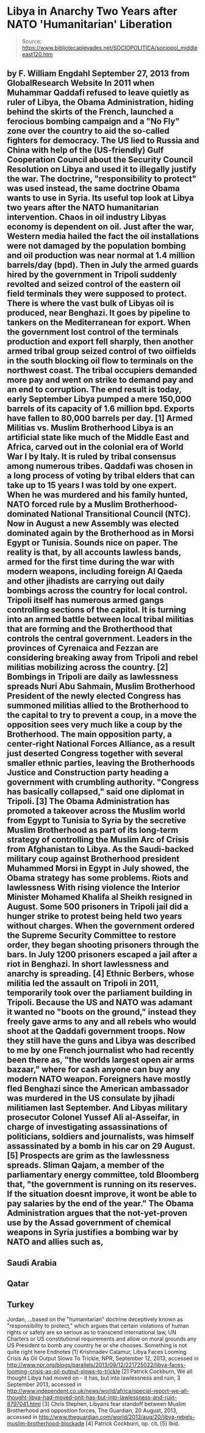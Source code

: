 # Libya in Anarchy Two Years after NATO 'Humanitarian' Liberation

> Source: https://www.bibliotecapleyades.net/SOCIOPOLITICA/sociopol_middleeast120.htm

by F. William Engdahl
September 27, 2013
from
GlobalResearch Website
In 2011 when Muhammar
Qaddafi refused to leave quietly as ruler of Libya, the
Obama Administration, hiding behind the skirts of the
French, launched a
ferocious bombing campaign and a
"No
Fly" zone over the country to aid the so-called fighters
for democracy.
The US lied to Russia and China with help of the
(US-friendly) Gulf Cooperation Council about the
Security Council Resolution on Libya and used it to
illegally justify the war.
The doctrine,
"responsibility to protect" was used instead, the same
doctrine Obama wants
to use in Syria.
Its useful top look at
Libya two years after the NATO humanitarian
intervention.
Chaos in oil industry
Libyas economy is dependent on oil.
Just after the war, Western media
hailed the fact the oil installations were not damaged by the population
bombing and oil production was near normal at 1.4 million barrels/day (bpd).
Then in July the armed guards hired by the government in Tripoli suddenly
revolted and seized control of the eastern oil field terminals they were
supposed to protect. There is where the vast bulk of Libyas oil is
produced, near Benghazi. It goes by pipeline to tankers on the Mediterranean
for export.
When the government lost control of the terminals production and export fell
sharply, then another armed tribal group seized control of two oilfields in
the south blocking oil flow to terminals on the northwest coast.
The tribal
occupiers demanded more pay and went on strike to demand pay and an end to
corruption. The end result is today, early September Libya pumped a mere
150,000 barrels of its capacity of 1.6 million bpd.
Exports have fallen to
80,000 barrels per day. [1]
Armed Militias vs.
Muslim Brotherhood
Libya is an artificial state like much of the Middle East and Africa, carved
out in the colonial era of World War I by Italy.
It is ruled by tribal
consensus among numerous tribes.
Qaddafi was chosen in a long process of
voting by tribal elders that can take up to 15 years I was told by one
expert. When he was murdered and his family hunted, NATO forced rule by a
Muslim Brotherhood-dominated National Transitional Council (NTC).
Now in August a new Assembly was elected dominated again by the Brotherhood
as in Morsi Egypt or Tunisia. Sounds nice on paper.
The reality is that, by
all accounts lawless bands, armed for the first time during the war with
modern weapons, including foreign Al Qaeda and other jihadists are carrying
out daily bombings across the country for local control.
Tripoli itself has
numerous armed gangs controlling sections of the capitol. It is turning into
an armed battle between local tribal militias that are forming and the
Brotherthood that controls the central government.
Leaders in the provinces
of Cyrenaica and Fezzan are considering breaking away from Tripoli and rebel
militias mobilizing across the country. [2]
Bombings in Tripoli
are daily as lawlessness spreads
Nuri Abu Sahmain, Muslim Brotherhood President of the newly elected Congress
has summoned militias allied to the Brotherhood to the capital to try to
prevent a coup, in a move the opposition sees very much like a coup by the
Brotherhood.
The main opposition party, a center-right National Forces
Alliance, as a result just deserted Congress together with several smaller
ethnic parties, leaving the Brotherhoods Justice and Construction party
heading a government with crumbling authority.
"Congress has basically
collapsed," said one diplomat in Tripoli. [3]
The
Obama Administration has
promoted a takeover across the Muslim world from Egypt to Tunisia to Syria
by the secretive Muslim Brotherhood as part of its long-term strategy of
controlling the Muslim Arc of Crisis from Afghanistan to Libya.
As the
Saudi-backed military coup against Brotherhood president Muhammed Morsi in
Egypt in July showed, the Obama strategy has some problems.
Riots and lawlessness
With rising violence the Interior Minister Mohamed Khalifa al Sheikh
resigned in August.
Some 500 prisoners in Tripoli jail did a hunger strike
to protest being held two years without charges. When the government ordered
the Supreme Security Committee to restore order, they began shooting
prisoners through the bars. In July 1200 prisoners escaped a jail after a
riot in Benghazi. In short lawlessness and anarchy is spreading. [4]
Ethnic Berbers, whose militia led the assault on Tripoli in 2011,
temporarily took over the parliament building in Tripoli.
Because the US and
NATO was adamant it wanted no "boots on the ground," instead they freely
gave arms to any and all rebels who would shoot at the Qaddafi government
troops.
Now they still have the guns and Libya was described to me by one
French journalist who had recently been there as,
"the worlds largest open
air arms bazaar," where for cash anyone can buy any modern NATO weapon.
Foreigners have mostly fled Benghazi since the American ambassador was
murdered in the US consulate by jihadi militiamen last September.
And
Libyas military prosecutor Colonel Yussef Ali al-Asseifar, in charge of
investigating assassinations of politicians, soldiers and journalists, was
himself assassinated by a bomb in his car on 29 August. [5]
Prospects are grim as the lawlessness spreads.
Sliman Qajam, a member of the
parliamentary energy committee, told Bloomberg that,
"the government is running on its reserves.
If the situation doesnt improve, it wont be able to pay salaries by
the end of the year."
The Obama Administration argues that the not-yet-proven use by the Assad
government of chemical weapons in Syria justifies a bombing war by NATO and
allies such as,
-
Saudi Arabia
-
Qatar
-
Turkey
-
Jordan,
...based on the
"humanitarian" doctrine deceptively known as "responsibility to protect,"
which argues that certain violations of human rights or safety are so
serious as to transcend international law, UN Charters or US constitutional
requirements and allow on moral grounds any US President to bomb any country
he or she chooses.
Something is not quite right here
Endnotes
[1] Krishnadev Calamur, Libya Faces Looming
Crisis As Oil Output Slows To Trickle, NPR, September 12, 2013, accessed
in
http://www.npr.org/blogs/parallels/2013/09/12/221725022/libya-faces-looming-crisis-as-oil-output-slows-to-trickle
[2] Patrick Cockburn, We all thought Libya had moved on - it has, but
into lawlessness and ruin, 3 September 2013, accessed in
http://www.independent.co.uk/news/world/africa/special-report-we-all-thought-libya-had-moved-onit-has-but-into-lawlessness-and-ruin-8797041.html
[3] Chris Stephen, Libyans fear standoff between Muslim Brotherhood and
opposition forces, The Guardian, 20 August, 2013, accessed in
http://www.theguardian.com/world/2013/aug/20/libya-rebels-muslim-brotherhood-blockade
[4] Patrick Cockburn, op. cit.
[5] Ibid.
